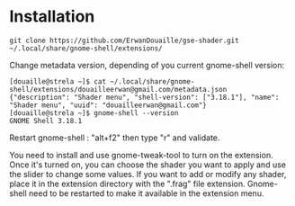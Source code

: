 # Installation

```
git clone https://github.com/ErwanDouaille/gse-shader.git ~/.local/share/gnome-shell/extensions/
```
Change metadata version, depending of you current gnome-shell version:
```
[douaille@strela ~]$ cat ~/.local/share/gnome-shell/extensions/douailleerwan@gmail.com/metadata.json
{"description": "Shader menu", "shell-version": ["3.18.1"], "name": "Shader menu", "uuid": "douailleerwan@gmail.com"}
[douaille@strela ~]$ gnome-shell --version
GNOME Shell 3.18.1
```
Restart gnome-shell : "alt+f2" then type "r" and validate. 

You need to install and use gnome-tweak-tool to turn on the extension. Once it's turned on, you can choose the shader you want to apply and use the slider to change some values.
If you want to add or modify any shader, place it in the extension directory with the ".frag" file extension. Gnome-shell need to be restarted to make it available in the extension menu.

